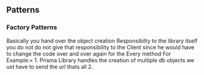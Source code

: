 ## Patterns
### Factory Patterns
 Basically  you hand over the object creation Responsibilty to the library itself you do not do not give that responsibility to the Client since he would have to change the code over and over again for the Every method 
	 For Example:=
		 1. Prisma Library handles the creation of multiple db objects we ust have to send the url thats all
		 2. 